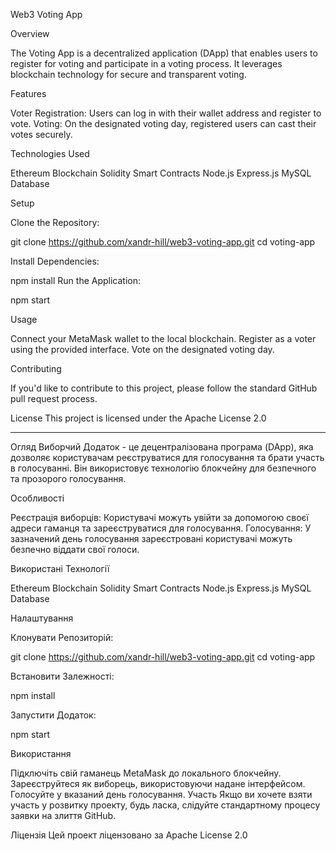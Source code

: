 Web3 Voting App

Overview

The Voting App is a decentralized application (DApp) that enables users to register for voting and participate in a voting process. It leverages blockchain technology for secure and transparent voting.

Features

Voter Registration: Users can log in with their wallet address and register to vote.
Voting: On the designated voting day, registered users can cast their votes securely.

Technologies Used

Ethereum Blockchain
Solidity Smart Contracts
Node.js
Express.js
MySQL Database

Setup

Clone the Repository:

git clone https://github.com/xandr-hill/web3-voting-app.git
cd voting-app

Install Dependencies:

npm install
Run the Application:

npm start

Usage

Connect your MetaMask wallet to the local blockchain.
Register as a voter using the provided interface.
Vote on the designated voting day.

Contributing

If you'd like to contribute to this project, please follow the standard GitHub pull request process.

License
This project is licensed under the Apache License 2.0

________________________________________________________________________________________________________________________________

Огляд
Виборчий Додаток - це децентралізована програма (DApp), яка дозволяє користувачам реєструватися для голосування та брати участь в голосуванні. Він використовує технологію блокчейну для безпечного та прозорого голосування.

Особливості

Реєстрація виборців: Користувачі можуть увійти за допомогою своєї адреси гаманця та зареєструватися для голосування.
Голосування: У зазначений день голосування зареєстровані користувачі можуть безпечно віддати свої голоси.

Використані Технології

Ethereum Blockchain
Solidity Smart Contracts
Node.js
Express.js
MySQL Database

Налаштування

Клонувати Репозиторій:

git clone https://github.com/xandr-hill/web3-voting-app.git
cd voting-app

Встановити Залежності:

npm install

Запустити Додаток:

npm start

Використання

Підключіть свій гаманець MetaMask до локального блокчейну.
Зареєструйтеся як виборець, використовуючи надане інтерфейсом.
Голосуйте у вказаний день голосування.
Участь
Якщо ви хочете взяти участь у розвитку проекту, будь ласка, слідуйте стандартному процесу заявки на злиття GitHub.

Ліцензія
Цей проект ліцензовано за Apache License 2.0
